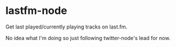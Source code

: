 lastfm-node
===========

Get last played/currently playing tracks on last.fm.

No idea what I'm doing so just following twitter-node's lead for now.
